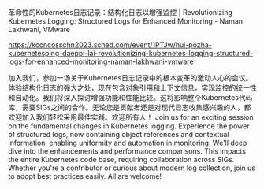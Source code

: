 革命性的Kubernetes日志记录：结构化日志以增强监控 | Revolutionizing Kubernetes Logging: Structured Logs for Enhanced Monitoring - Naman Lakhwani, VMware

https://kccncosschn2023.sched.com/event/1PTJw/hui-pozha-kubernetesping-daeppi-lai-revolutionizing-kubernetes-logging-structured-logs-for-enhanced-monitoring-naman-lakhwani-vmware

加入我们，参加一场关于Kubernetes日志记录中的根本变革的激动人心的会议。体验结构化日志的强大之处，现在包含对象引用和上下文信息，实现监控的统一性和自动化。我们将深入探讨增强功能和性能比较。这将影响整个Kubernetes代码库，需要SIGs之间的合作。无论您是贡献者还是对现代日志收集感兴趣的人，都欢迎加入我们轻松采用最佳实践。欢迎所有人！ 
Join us for an exciting session on the fundamental changes in Kubernetes logging. Experience the power of structured logs, now containing object references and contextual information, enabling uniformity and automation in monitoring. We'll deep dive into the enhancements and performance comparisons. This impacts the entire Kubernetes code base, requiring collaboration across SIGs. Whether you're a contributor or curious about modern log collection, join us to adopt best practices easily. All are welcome!